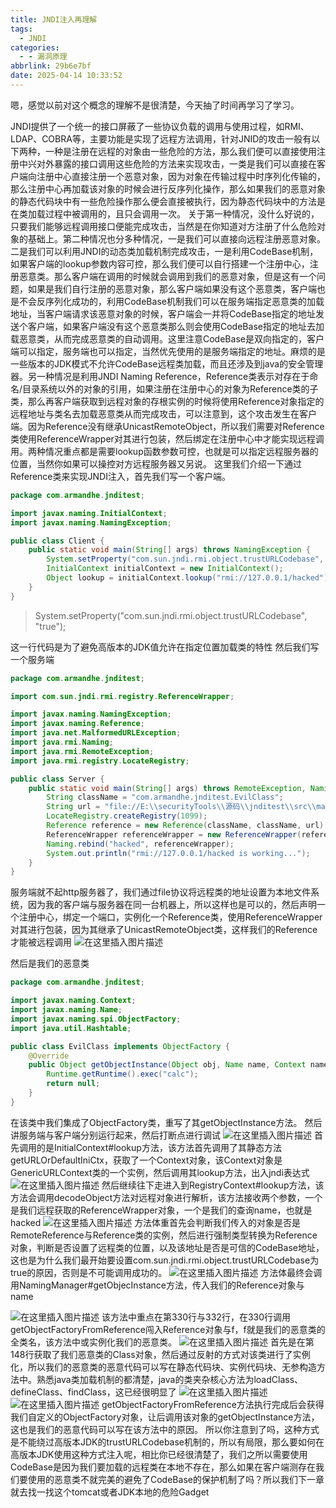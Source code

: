 ```yaml
---
title: JNDI注入再理解
tags:
  - JNDI
categories:
  - - 漏洞原理
abbrlink: 29b6e7bf
date: 2025-04-14 10:33:52
---
```

嗯，感觉以前对这个概念的理解不是很清楚，今天抽了时间再学习了学习。

JNDI提供了一个统一的接口屏蔽了一些协议负载的调用与使用过程，如RMI、LDAP、COBRA等，主要功能是实现了远程方法调用，针对JNID的攻击一般有以下两种，一种是注册在远程的对象由一些危险的方法，那么我们便可以直接使用注册中兴对外暴露的接口调用这些危险的方法来实现攻击，一类是我们可以直接在客户端向注册中心直接注册一个恶意对象，因为对象在传输过程中时序列化传输的，那么注册中心再加载该对象的时候会进行反序列化操作，那么如果我们的恶意对象的静态代码块中有一些危险操作那么便会直接被执行，因为静态代码块中的方法是在类加载过程中被调用的，且只会调用一次。
关于第一种情况，没什么好说的，只要我们能够远程调用接口便能完成攻击，当然是在你知道对方注册了什么危险对象的基础上。第二种情况也分多种情况，一是我们可以直接向远程注册恶意对象。二是我们可以利用JNDI的动态类加载机制完成攻击，一是利用CodeBase机制，如果客户端的lookup参数内容可控，那么我们便可以自行搭建一个注册中心，注册恶意类。那么客户端在调用的时候就会调用到我们的恶意对象，但是这有一个问题，如果是我们自行注册的恶意对象，那么客户端如果没有这个恶意类，客户端也是不会反序列化成功的，利用CodeBase机制我们可以在服务端指定恶意类的加载地址，当客户端请求该恶意对象的时候，客户端会一并将CodeBase指定的地址发送个客户端，如果客户端没有这个恶意类那么则会使用CodeBase指定的地址去加载恶意类，从而完成恶意类的自动调用。这里注意CodeBase是双向指定的，客户端可以指定，服务端也可以指定，当然优先使用的是服务端指定的地址。麻烦的是一些版本的JDK模式不允许CodeBase远程类加载，而且还涉及到java的安全管理器。另一种情况是利用JNDI Naming Reference，Reference类表示对存在于命名/目录系统以外的对象的引用，如果注册在注册中心的对象为Reference类的子类，那么再客户端获取到远程对象的存根实例的时候将使用Reference对象指定的远程地址与类名去加载恶意类从而完成攻击，可以注意到，这个攻击发生在客户端。因为Reference没有继承UnicastRemoteObject，所以我们需要对Reference类使用ReferenceWrapper对其进行包装，然后绑定在注册中心中才能实现远程调用。两种情况重点都是需要lookup函数参数可控，也就是可以指定远程服务器的位置，当然你如果可以操控对方远程服务器又另说。
这里我们介绍一下通过Reference类来实现JNDI注入，首先我们写一个客户端。
<!--more-->
```java
package com.armandhe.jnditest;

import javax.naming.InitialContext;
import javax.naming.NamingException;

public class Client {
    public static void main(String[] args) throws NamingException {
        System.setProperty("com.sun.jndi.rmi.object.trustURLCodebase", "true");
        InitialContext initialContext = new InitialContext();
        Object lookup = initialContext.lookup("rmi://127.0.0.1/hacked");
    }
}

```
> System.setProperty("com.sun.jndi.rmi.object.trustURLCodebase", "true");

这一行代码是为了避免高版本的JDK值允许在指定位置加载类的特性
然后我们写一个服务端
```java
package com.armandhe.jnditest;

import com.sun.jndi.rmi.registry.ReferenceWrapper;

import javax.naming.NamingException;
import javax.naming.Reference;
import java.net.MalformedURLException;
import java.rmi.Naming;
import java.rmi.RemoteException;
import java.rmi.registry.LocateRegistry;

public class Server {
    public static void main(String[] args) throws RemoteException, NamingException, MalformedURLException {
        String className = "com.armandhe.jnditest.EvilClass";
        String url = "file://E:\\securityTools\\源码\\jnditest\\src\\main\\java\\com\\armandhe\\jnditest\\EvilClass.class";
        LocateRegistry.createRegistry(1099);
        Reference reference = new Reference(className, className, url);
        ReferenceWrapper referenceWrapper = new ReferenceWrapper(reference);
        Naming.rebind("hacked", referenceWrapper);
        System.out.println("rmi://127.0.0.1/hacked is working...");
    }
}

```
服务端就不起http服务器了，我们通过file协议将远程类的地址设置为本地文件系统，因为我的客户端与服务器在同一台机器上，所以这样也是可以的，然后声明一个注册中心，绑定一个端口，实例化一个Reference类，使用ReferenceWrapper对其进行包装，因为其继承了UnicastRemoteObject类，这样我们的Reference才能被远程调用
![在这里插入图片描述](https://i-blog.csdnimg.cn/blog_migrate/3f4e96c56945648fc75944c7e79c003f.png)

然后是我们的恶意类
```java
package com.armandhe.jnditest;

import javax.naming.Context;
import javax.naming.Name;
import javax.naming.spi.ObjectFactory;
import java.util.Hashtable;

public class EvilClass implements ObjectFactory {
    @Override
    public Object getObjectInstance(Object obj, Name name, Context nameCtx, Hashtable<?, ?> environment) throws Exception {
        Runtime.getRuntime().exec("calc");
        return null;
    }
}

```
在该类中我们集成了ObjectFactory类，重写了其getObjectInstance方法。
然后讲服务端与客户端分别运行起来，然后打断点进行调试
![在这里插入图片描述](https://i-blog.csdnimg.cn/blog_migrate/92ca44c08af8d3f8f8dc95bcbb1dc7f0.png)
首先调用的是InitialContext#lookup方法，该方法首先调用了其静态方法getURLOrDefaultIniCtx，获取了一个Context对象，该Context对象是GenericURLContext类的一个实例，然后调用其lookup方法，出入jndi表达式
![在这里插入图片描述](https://i-blog.csdnimg.cn/blog_migrate/dd088615137ff86c90161159605ab82d.png)
然后继续往下走进入到RegistryContext#lookup方法，该方法会调用decodeObject方法对远程对象进行解析，该方法接收两个参数，一个是我们远程获取的ReferenceWrapper对象，一个是我们的查询name，也就是hacked
![在这里插入图片描述](https://i-blog.csdnimg.cn/blog_migrate/664327f269b07c14eda517690151d4be.png)
方法体重首先会判断我们传入的对象是否是RemoteReference与Reference类的实例，然后进行强制类型转换为Reference对象，判断是否设置了远程类的位置，以及该地址是否是可信的CodeBase地址，这也是为什么我们最开始要设置com.sun.jndi.rmi.object.trustURLCodebase为true的原因，否则是不可能调用成功的。
![在这里插入图片描述](https://i-blog.csdnimg.cn/blog_migrate/2ad184a640746724ee37cfee2f712d44.png)
方法体最终会调用NamingManager#getObjecInstance方法，传入我们的Reference对象与name

![在这里插入图片描述](https://i-blog.csdnimg.cn/blog_migrate/9632a133680faef2d9e3996b90079db5.png)
该方法中重点在第330行与332行，在330行调用getObjectFactoryFromReference闯入Reference对象与f，f就是我们的恶意类的全类名，该方法中或实例化我们的恶意类。
![在这里插入图片描述](https://i-blog.csdnimg.cn/blog_migrate/d3cecb586e66ba61b934f8750f559d30.png)
首先是在第148行获取了我们恶意类的Class对象，然后通过反射的方式对该类进行了实例化，所以我们的恶意类的恶意代码可以写在静态代码块、实例代码块、无参构造方法中。熟悉java类加载机制的都清楚，java的类夹杂核心方法为loadClass、defineClass、findClass，这已经很明显了
![在这里插入图片描述](https://i-blog.csdnimg.cn/blog_migrate/0e380d2e8ab633810450f2c701af429e.png)
![在这里插入图片描述](https://i-blog.csdnimg.cn/blog_migrate/9b8b0f55bc77487f1ae605af4c268efe.png)
getObjectFactoryFromReference方法执行完成后会获得我们自定义的ObjectFactory对象，让后调用该对象的getObjectInstance方法，这也是我们的恶意代码可以写在该方法中的原因。
所以你注意到了吗，这种方式是不能绕过高版本JDK的trustURLCodebase机制的，所以有局限，那么要如何在高版本JDK使用这种方式注入呢，相比你已经很清楚了，我们之所以需要使用CodeBase是因为我们要加载的远程类在本地不存在，那么如果在客户端测存在我们要使用的恶意类不就完美的避免了CodeBase的保护机制了吗？所以我们下一章就去找一找这个tomcat或者JDK本地的危险Gadget









